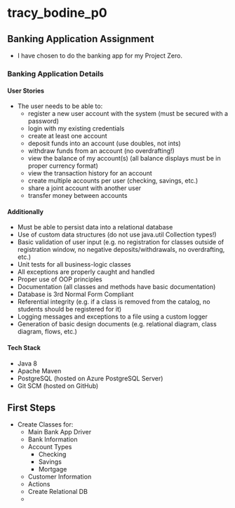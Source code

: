 # tracy_bodine_p0

## Banking Application Assignment
- I have chosen to do the banking app for my Project Zero.

### Banking Application Details

#### User Stories

- The user needs to be able to:
	- register a new user account with the system (must be secured with a password)
	- login with my existing credentials
	- create at least one account
	- deposit funds into an account (use doubles, not ints)
	- withdraw funds from an account (no overdrafting!)
	- view the balance of my account(s) (all balance displays must be in proper currency format)
	- view the transaction history for an account
	- create multiple accounts per user (checking, savings, etc.)
	- share a joint account with another user
	- transfer money between accounts

#### Additionally
- Must be able to persist data into a relational database
- Use of custom data structures (do not use java.util Collection types!)
- Basic validation of user input (e.g. no registration for classes outside of registration window, no negative deposits/withdrawals, no overdrafting, etc.)
- Unit tests for all business-logic classes
- All exceptions are properly caught and handled
- Proper use of OOP principles
- Documentation (all classes and methods have basic documentation)
- Database is 3rd Normal Form Compliant
- Referential integrity (e.g. if a class is removed from the catalog, no students should be registered for it)
- Logging messages and exceptions to a file using a custom logger
- Generation of basic design documents (e.g. relational diagram, class diagram, flows, etc.)

#### Tech Stack
- Java 8
- Apache Maven
- PostgreSQL (hosted on Azure PostgreSQL Server)
- Git SCM (hosted on GitHub)


## First Steps
- Create Classes for:
	- Main Bank App Driver
	- Bank Information
	- Account Types
		- Checking
		- Savings
		- Mortgage
	- Customer Information
	- Actions
	- Create Relational DB
	- 
	
	